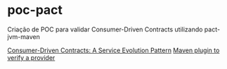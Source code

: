 # poc-pact
Criação de POC para validar Consumer-Driven Contracts utilizando pact-jvm-maven

[Consumer-Driven Contracts: A Service Evolution Pattern](http://martinfowler.com/articles/consumerDrivenContracts.html)
[Maven plugin to verify a provider ](https://github.com/DiUS/pact-jvm/tree/master/pact-jvm-provider-maven)
